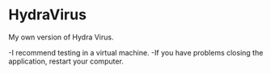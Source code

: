 # HydraVirus
My own version of Hydra Virus.


-I recommend testing in a virtual machine.
-If you have problems closing the application, restart your computer.
